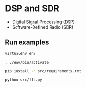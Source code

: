 # DSP and SDR

- Digital Signal Processing (DSP)
- Software-Defined Radio (SDR)

## Run examples

```bash
virtualenv env
```

```bash
. ./env/bin/activate
```

```bash
pip install -r src/requirements.txt
```

```bash
python src/fft.py
```
